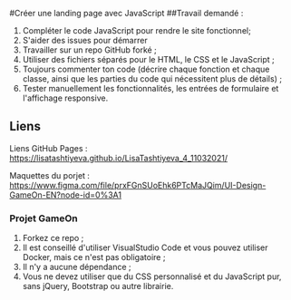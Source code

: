 #Créer une landing page avec JavaScript
##Travail demandé :
1. Compléter le code JavaScript pour rendre le site fonctionnel;
2. S'aider des issues pour démarrer
3. Travailler sur un repo GitHub forké ;
4. Utiliser des fichiers séparés pour le HTML, le CSS et le JavaScript ;
5. Toujours commenter ton code (décrire chaque fonction et chaque classe, ainsi que les parties du code qui nécessitent plus de détails) ;
6. Tester manuellement les fonctionnalités, les entrées de formulaire et l'affichage responsive.

## Liens
Liens GitHub Pages : https://lisatashtiyeva.github.io/LisaTashtiyeva_4_11032021/

Maquettes du porjet : https://www.figma.com/file/prxFGnSUoEhk6PTcMaJQim/UI-Design-GameOn-EN?node-id=0%3A1

### Projet GameOn
1. Forkez ce repo ;
2. Il est conseillé d'utiliser VisualStudio Code et vous pouvez utiliser Docker, mais ce n'est pas obligatoire ;
3. Il n'y a aucune dépendance ;
4. Vous ne devez utiliser que du CSS personnalisé et du JavaScript pur, sans jQuery, Bootstrap ou autre librairie.